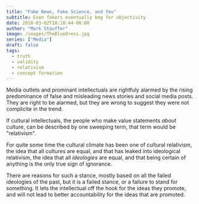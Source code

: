 ```yaml
---
title: "Fake News, Fake Science, and You"
subtitle: Even fakers eventually beg for objectivity
date: 2018-03-02T18:18:44-08:00
author: "Mark Stouffer"
image: /images/TheBlueDress.jpg
series: ["Media"]
draft: false
tags: 
  - truth
  - validity
  - relativism
  - concept formation
---
```

Media outlets and prominant intellectuals are rightfuly alarmed by the rising predominance of false and misleading news stories and social media posts. They are right to be alarmed, but they are wrong to suggest they were not complicite in the trend.

If cultural intellectuals, the people who make value statements _about_ culture, can be described by one sweeping term, that term would be "relativism".

For quite some time the cultural climate has been one of cultural relativism, the idea that all cultures are equal, and that has leaked into ideological relativism, the idea that all _ideologies_ are equal, and that being certain of anything is the only true sign of ignorance.

There are reasons for such a stance, mostly based on all the failed ideologies of the past, but it is a failed stance, or a failure to stand for something. It lets the intellectual off the hook for the ideas they promote, and will not lead to better accountability for the ideas that are promoted.

